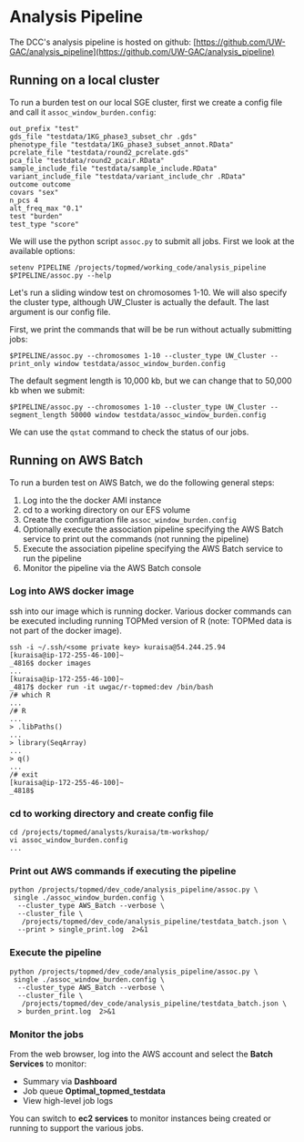 # Analysis Pipeline

The DCC's analysis pipeline is hosted on github:
[https://github.com/UW-GAC/analysis_pipeline](https://github.com/UW-GAC/analysis_pipeline)

## Running on a local cluster

To run a burden test on our local SGE cluster, first we create a config file and call it `assoc_window_burden.config`:

```
out_prefix "test"
gds_file "testdata/1KG_phase3_subset_chr .gds"
phenotype_file "testdata/1KG_phase3_subset_annot.RData"
pcrelate_file "testdata/round2_pcrelate.gds"
pca_file "testdata/round2_pcair.RData"
sample_include_file "testdata/sample_include.RData"
variant_include_file "testdata/variant_include_chr .RData"
outcome outcome
covars "sex"
n_pcs 4
alt_freq_max "0.1"
test "burden"
test_type "score"
```

We will use the python script `assoc.py` to submit all jobs. First we look at the available options:

```
setenv PIPELINE /projects/topmed/working_code/analysis_pipeline
$PIPELINE/assoc.py --help
```

Let's run a sliding window test on chromosomes 1-10. We will also specify the cluster type, although UW_Cluster is actually the default. The last argument is our config file.

First, we print the commands that will be be run without actually submitting jobs:

```
$PIPELINE/assoc.py --chromosomes 1-10 --cluster_type UW_Cluster --print_only window testdata/assoc_window_burden.config
```

The default segment length is 10,000 kb, but we can change that to 50,000 kb when we submit:

```
$PIPELINE/assoc.py --chromosomes 1-10 --cluster_type UW_Cluster --segment_length 50000 window testdata/assoc_window_burden.config
```

We can use the `qstat` command to check the status of our jobs.


## Running on AWS Batch

To run a burden test on AWS Batch, we do the following general steps:
1. Log into the the docker AMI instance
2. cd to a working directory on our EFS volume
3. Create the configuration file `assoc_window_burden.config`
4. Optionally execute the association pipeline specifying the AWS Batch service to print out the commands (not running the pipeline)
5. Execute the association pipeline specifying the AWS Batch service to run the pipeline
6. Monitor the pipeline via the AWS Batch console

### Log into AWS docker image
ssh into our image which is running docker.  Various docker commands can be executed including running TOPMed version of R (note: TOPMed data is not part of the docker image).
```
ssh -i ~/.ssh/<some private key> kuraisa@54.244.25.94
[kuraisa@ip-172-255-46-100]~
_4816$ docker images
...
[kuraisa@ip-172-255-46-100]~
_4817$ docker run -it uwgac/r-topmed:dev /bin/bash
/# which R
...
/# R
...
> .libPaths()
...
> library(SeqArray)
...
> q()
...
/# exit
[kuraisa@ip-172-255-46-100]~
_4818$  
```
### cd to working directory and create config file
```
cd /projects/topmed/analysts/kuraisa/tm-workshop/
vi assoc_window_burden.config
...
```
### Print out AWS commands if executing the pipeline
```
python /projects/topmed/dev_code/analysis_pipeline/assoc.py \
 single ./assoc_window_burden.config \
  --cluster_type AWS_Batch --verbose \
  --cluster_file \
   /projects/topmed/dev_code/analysis_pipeline/testdata_batch.json \
  --print > single_print.log  2>&1
```
### Execute the pipeline
```
python /projects/topmed/dev_code/analysis_pipeline/assoc.py \
 single ./assoc_window_burden.config \
  --cluster_type AWS_Batch --verbose \
  --cluster_file \
   /projects/topmed/dev_code/analysis_pipeline/testdata_batch.json \
  > burden_print.log  2>&1

```
### Monitor the jobs
From the web browser, log into the AWS account and select the **Batch Services** to monitor:
- Summary via **Dashboard**
- Job queue **Optimal_topmed_testdata**
- View high-level job logs

You can switch to **ec2 services** to monitor instances being created or running to support the various jobs.
